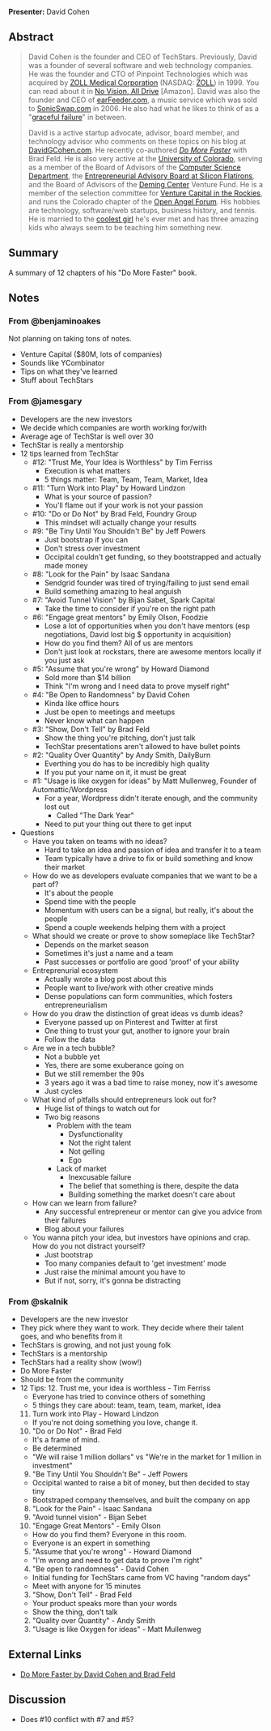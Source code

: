 **Presenter:** David Cohen

## Abstract

> David Cohen is the founder and CEO of TechStars. Previously, David was a founder of several software and web technology companies. He was the founder and CTO of Pinpoint Technologies which was acquired by <a href="http://www.zoll.com/">ZOLL Medical Corporation</a> (NASDAQ: <a href="http://quotes.nasdaq.com/asp/summaryquote.asp?symbol=ZOLL%60&amp;selected=ZOLL%60">ZOLL</a>) in 1999. You can read about it in <a href="http://www.amazon.com/gp/product/1420819917/sr=8-1/qid=1141840409/ref=sr_1_1/103-1943388-3567068?%5Fencoding=UTF8">No Vision, All Drive</a> [Amazon]. David was also the founder and CEO of <a href="http://www.askdavetaylor.com/keep_track_of_my_favorite_musicians.html">earFeeder.com</a>, a music service which was sold to <a href="http://www.sonicswap.com/">SonicSwap.com</a> in 2006. He also had what he likes to think of as a "<a href="http://www.davidgcohen.com/2006/11/22/life-in-the-deadpool/">graceful failure</a>" in between. 
>
> David is a active startup advocate, advisor, board member, and technology advisor who comments on these topics on his blog at <a href="http://www.davidgcohen.com/">DavidGCohen.com</a>. He recently co-authored <a href="http://domorefasterbook.com/"><em>Do More Faster</em></a> with Brad Feld.  He is also very active at the <a href="http://www.colorado.edu/">University of Colorado</a>, serving as a member of the Board of Advisors of the <a href="http://www.cs.colorado.edu/">Computer Science Department</a>, the <a href="http://www.silicon-flatirons.org/people.php?id=EntrepreneurialBoardMember">Entrepreneurial Advisory Board at Silicon Flatirons</a>, and the Board of Advisors of the <a href="http://leeds.colorado.edu/Deming/interior.aspx?id=548">Deming Center</a> Venture Fund. He is a member of the selection committee for <a href="http://www.vcintherockies.com/">Venture Capital in the Rockies</a>, and runs the Colorado chapter of the <a href="http://www.openangelforum.com/">Open Angel Forum</a>. His hobbies are technology, software/web startups, business history, and tennis. He is married to the <a href="http://www.jilato.com/">coolest girl</a> he's ever met and has three amazing kids who always seem to be teaching him something new.

## Summary

A summary of 12 chapters of his "Do More Faster" book.

## Notes

### From @benjaminoakes

Not planning on taking tons of notes.

* Venture Capital ($80M, lots of companies)
* Sounds like YCombinator
* Tips on what they've learned
* Stuff about TechStars

### From @jamesgary

* Developers are the new investors
* We decide which companies are worth working for/with
* Average age of TechStar is well over 30
* TechStar is really a mentorship
* 12 tips learned from TechStar
  * #12: "Trust Me, Your Idea is Worthless" by Tim Ferriss
    * Execution is what matters
    * 5 things matter: Team, Team, Team, Market, Idea
  * #11: "Turn Work into Play" by Howard Lindzon
    * What is your source of passion?
    * You'll flame out if your work is not your passion
  * #10: "Do or Do Not" by Brad Feld, Foundry Group
    * This mindset will actually change your results
  * #9: "Be Tiny Until You Shouldn't Be" by Jeff Powers
    * Just bootstrap if you can
    * Don't stress over investment
    * Occipital couldn't get funding, so they bootstrapped and actually made money
  * #8: "Look for the Pain" by Isaac Sandana
    * Sendgrid founder was tired of trying/failing to just send email
    * Build something amazing to heal anguish
  * #7: "Avoid Tunnel Vision" by Bijan Sabet, Spark Capital
    * Take the time to consider if you're on the right path
  * #6: "Engage great mentors" by Emily Olson, Foodzie
    * Lose a lot of opportunities when you don't have mentors (esp negotiations, David lost big $ opportunity in acquisition)
    * How do you find them? All of us are mentors
    * Don't just look at rockstars, there are awesome mentors locally if you just ask
  * #5: "Assume that you're wrong" by Howard Diamond
    * Sold more than $14 billion
    * Think "I'm wrong and I need data to prove myself right"
  * #4: "Be Open to Randomness" by David Cohen
    * Kinda like office hours
    * Just be open to meetings and meetups
    * Never know what can happen
  * #3: "Show, Don't Tell" by Brad Feld
    * Show the thing you're pitching, don't just talk
    * TechStar presentations aren't allowed to have bullet points
  * #2: "Quality Over Quantity" by Andy Smith, DailyBurn
    * Everthing you do has to be incredibly high quality
    * If you put your name on it, it must be great
  * #1: "Usage is like oxygen for ideas" by Matt Mullenweg, Founder of Automattic/Wordpress
    * For a year, Wordpress didn't iterate enough, and the community lost out
      * Called "The Dark Year"
    * Need to put your thing out there to get input
* Questions
  * Have you taken on teams with no ideas?
    * Hard to take an idea and passion of idea and transfer it to a team
    * Team typically have a drive to fix or build something and know their market
  * How do we as developers evaluate companies that we want to be a part of?
    * It's about the people
    * Spend time with the people
    * Momentum with users can be a signal, but really, it's about the people
    * Spend a couple weekends helping them with a project
  * What should we create or prove to show someplace like TechStar?
    * Depends on the market season
    * Sometimes it's just a name and a team
    * Past successes or portfolio are good 'proof' of your ability
  * Entreprenurial ecosystem
    * Actually wrote a blog post about this
    * People want to live/work with other creative minds
    * Dense populations can form communities, which fosters entrepreneurialism
  * How do you draw the distinction of great ideas vs dumb ideas?
    * Everyone passed up on Pinterest and Twitter at first
    * One thing to trust your gut, another to ignore your brain
    * Follow the data
  * Are we in a tech bubble?
    * Not a bubble yet
    * Yes, there are some exuberance going on
    * But we still remember the 90s
    * 3 years ago it was a bad time to raise money, now it's awesome
    * Just cycles
  * What kind of pitfalls should entrepreneurs look out for?
    * Huge list of things to watch out for
    * Two big reasons
      * Problem with the team
        * Dysfunctionality
        * Not the right talent
        * Not gelling
        * Ego
      * Lack of market
        * Inexcusable failure
        * The belief that something is there, despite the data
        * Building something the market doesn't care about
  * How can we learn from failure?
    * Any successful entrepreneur or mentor can give you advice from their failures
    * Blog about your failures
  * You wanna pitch your idea, but investors have opinions and crap. How do you not distract yourself?
    * Just bootstrap
    * Too many companies default to 'get investment' mode
    * Just raise the minimal amount you have to
    * But if not, sorry, it's gonna be distracting

### From @skalnik

* Developers are the new investor
* They pick where they want to work. They decide where their talent goes, and
  who benefits from it
* TechStars is growing, and not just young folk
* TechStars is a mentorship
* TechStars had a reality show (wow!)
* Do More Faster
* Should be from the community
* 12 Tips:
  12. Trust me, your idea is worthless - Tim Ferriss
    * Everyone has tried to convince others of something
    * 5 things they care about: team, team, team, market, idea
  11. Turn work into Play - Howard Lindzon
    * If you're not doing something you love, change it.
  10. "Do or Do Not" - Brad Feld
    * It's a frame of mind.
    * Be determined
    * "We will raise 1 million dollars" vs "We're in the market for 1 million in
      investment"
  9. "Be Tiny Until You Shouldn't Be" - Jeff Powers
    * Occipital wanted to raise a bit of money, but then decided to stay tiny
    * Bootstraped company themselves, and built the company on app
  8. "Look for the Pain" - Isaac Sandana
  7. "Avoid tunnel vision" - Bijan Sebet
  6. "Engage Great Mentors" - Emily Olson
    * How do you find them? Everyone in this room.
    * Everyone is an expert in something
  5. "Assume that you're wrong" - Howard Diamond
    * "I'm wrong and need to get data to prove I'm right"
  4. "Be open to randomness" - David Cohen
    * Initial funding for TechStars came from VC having "random days"
    * Meet with anyone for 15 minutes
  3. "Show, Don't Tell" - Brad Feld
    * Your product speaks more than your words
    * Show the thing, don't talk
  2. "Quality over Quantity" - Andy Smith
  1. "Usage is like Oxygen for ideas" - Matt Mullenweg

## External Links

* [Do More Faster by David Cohen and Brad Feld](http://www.domorefasterbook.com)

## Discussion

* Does #10 conflict with #7 and #5?
